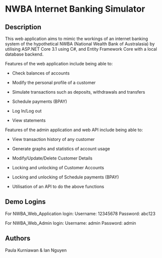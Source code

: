 # NWBA Internet Banking Simulator
## Description

This web application aims to mimic the workings of an internet banking system of the hypothetical NWBA (National Wealth Bank of Australasia) by utilising ASP.<span></span>NET Core 3.1 using C#, and Entity Framework Core with a local database backend. 

Features of the web application include being able to: 

- Check balances of accounts

- Modify the personal profile of a customer

- Simulate transactions such as deposits, withdrawals and transfers

- Schedule payments (BPAY)

- Log In/Log out

- View statements


Features of the admin application and web API include being able to:

- View transaction history of any customer

- Generate graphs and statistics of account usage

- Modify/Update/Delete Customer Details

- Locking and unlocking of Customer Accounts

- Locking and unlocking of Schedule payments (BPAY)

- Utilisation of an API to do the above functions

## Demo Logins

For NWBA_Web_Application login:
Username: 12345678
Password: abc123

For NWBA_Web_Admin login:
Username: admin
Password: admin

## Authors
Paula Kurniawan & Ian Nguyen
